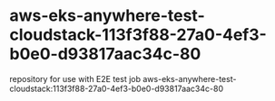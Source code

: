 # aws-eks-anywhere-test-cloudstack-113f3f88-27a0-4ef3-b0e0-d93817aac34c-80
repository for use with E2E test job aws-eks-anywhere-test-cloudstack:113f3f88-27a0-4ef3-b0e0-d93817aac34c-80
